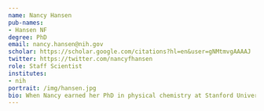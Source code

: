 ```yaml
---
name: Nancy Hansen
pub-names:
- Hansen NF
degree: PhD
email: nancy.hansen@nih.gov
scholar: https://scholar.google.com/citations?hl=en&user=gNMtmvgAAAAJ
twitter: https://twitter.com/nancyfhansen
role: Staff Scientist
institutes:
- nih
portrait: /img/hansen.jpg
bio: When Nancy earned her PhD in physical chemistry at Stanford University back in 1995, her thesis research proposed theories for reactions involving just a handful of atoms, but in 1996, she made a change to studying DNA and has never looked back since. Focusing on the detection and characterization of genomic variation in populations, Nancy has worked at the National Human Genome Research Institute since 2002. She has been a member of the Genome Informatics Section since 2022, where she works on the process of polishing diploid assemblies to near perfection.
---
```

